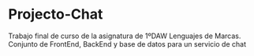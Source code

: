 # Projecto-Chat
Trabajo final de curso de la asignatura de 1ºDAW Lenguajes de Marcas. Conjunto de FrontEnd, BackEnd y base de datos para un servicio de chat

